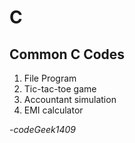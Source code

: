 # C
## Common C Codes
1.  File Program
2.  Tic-tac-toe game
3.  Accountant simulation
4.  EMI calculator

*-codeGeek1409*
